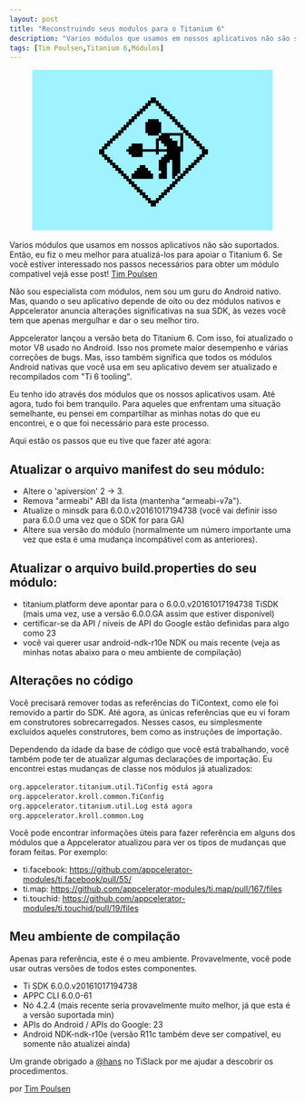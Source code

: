```yaml
---
layout: post
title: "Reconstruindo seus modulos para o Titanium 6"
description: "Varios módulos que usamos em nossos aplicativos não são suportados. Então, eu fiz o meu melhor para atualizá-los para apoiar o Titanium 6. Se você estiver interessado nos passos necessários para obter um módulo compativel vejá esse post! [Tim Poulsen](http://skypanther.com/2016/10/rebuilding-modules-for-titanium-6/)"
tags: [Tim Poulsen,Titanium 6,Módulos]
---
```


<figure style="text-align: center;" >
	<a><img src="/images/posts/2016/10/rebuilding.png" alt="Rebuilding"></a>
</figure>  

Varios módulos que usamos em nossos aplicativos não são suportados. Então, eu fiz o meu melhor para atualizá-los para apoiar o Titanium 6. Se você estiver interessado nos passos necessários para obter um módulo compativel vejá esse post! [Tim Poulsen](http://skypanther.com/2016/10/rebuilding-modules-for-titanium-6/)



<!-- more -->

Não sou especialista com módulos, nem sou um guru do Android nativo. Mas, quando o seu aplicativo depende de oito ou dez módulos nativos e Appcelerator anuncia alterações significativas na sua SDK, às vezes você tem que apenas mergulhar e dar o seu melhor tiro.

Appcelerator lançou a versão beta do Titanium 6. Com isso, foi atualizado o motor V8 usado no Android. Isso nos promete maior desempenho e várias correções de bugs. Mas, isso também significa que todos os módulos Android nativas que você usa em seu aplicativo devem ser atualizado e recompilados com "Ti 6 tooling".

Eu tenho ido através dos módulos que os nossos aplicativos usam. Até agora, tudo foi bem tranquilo. Para aqueles que enfrentam uma situação semelhante, eu pensei em compartilhar as minhas notas do que eu encontrei, e o que foi necessário para este processo.

Aqui estão os passos que eu tive que fazer até agora:

## Atualizar o arquivo manifest do seu módulo:
* Altere o 'apiversion' 2 -> 3.
* Remova "armeabi" ABI da lista (mantenha "armeabi-v7a").
* Atualize o minsdk para 6.0.0.v20161017194738 (você vai definir isso para 6.0.0 uma vez que o SDK for para GA)
* Altere sua versão do módulo (normalmente um número importante uma vez que esta é uma mudança incompátivel com as anteriores).

## Atualizar o arquivo build.properties do seu módulo:
* titanium.platform deve apontar para o 6.0.0.v20161017194738 TiSDK (mais uma vez, use a versão 6.0.0.GA assim que estiver disponível)
* certificar-se da API / níveis de API do Google estão definidas para algo como 23
* você vai querer usar android-ndk-r10e NDK ou mais recente (veja as minhas notas abaixo para o meu ambiente de compilação)

## Alterações no código
Você precisará remover todas as referências do TiContext, como ele foi removido a partir do SDK. Até agora, as únicas referências que eu vi foram em construtores sobrecarregados. Nesses casos, eu simplesmente excluídos aqueles construtores, bem como as instruções de importação.

Dependendo da idade da base de código que você está trabalhando, você também pode ter de atualizar algumas declarações de importação. Eu encontrei estas mudanças de classe nos módulos já atualizados:

`org.appcelerator.titanium.util.TiConfig está agora org.appcelerator.kroll.common.TiConfig`
`org.appcelerator.titanium.util.Log está agora org.appcelerator.kroll.common.Log`

Você pode encontrar informações úteis para fazer referência em alguns dos módulos que a Appcelerator atualizou para ver os tipos de mudanças que foram feitas. Por exemplo:

* ti.facebook: <https://github.com/appcelerator-modules/ti.facebook/pull/55/>
* ti.map: <https://github.com/appcelerator-modules/ti.map/pull/167/files>
* ti.touchid: <https://github.com/appcelerator-modules/ti.touchid/pull/19/files>

## Meu ambiente de compilação

Apenas para referência, este é o meu ambiente. Provavelmente, você pode usar outras versões de todos estes componentes.

* Ti SDK 6.0.0.v20161017194738
* APPC CLI 6.0.0-61
* Nó 4.2.4 (mais recente seria provavelmente muito melhor, já que esta é a versão suportada min)
* APIs do Android / APIs do Google: 23
* Android NDK-ndk-r10e (versão R11c também deve ser compatível, eu somente não atualizei ainda)

Um grande obrigado a [@hans](https://github.com/hansemannn) no TiSlack por me ajudar a descobrir os procedimentos.

por [Tim Poulsen](http://skypanther.com/2016/10/rebuilding-modules-for-titanium-6/)
